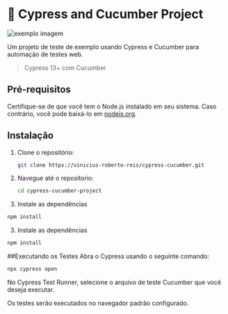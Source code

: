 # 🥒 Cypress and Cucumber Project

<img src="https://media-exp1.licdn.com/dms/image/C4E0BAQF1dg2KtKFdPg/company-logo_200_200/0/1626295436859?e=2159024400&v=beta&t=Ib_T9PXXQxkHRKnj3Oe65EKuR6EAh01IgAA6IGvU0FY" alt="exemplo imagem">

Um projeto de teste de exemplo usando Cypress e Cucumber para automação de testes web.

> Cypress 13+ com Cucumber

## Pré-requisitos

Certifique-se de que você tem o Node.js instalado em seu sistema. Caso contrário, você pode baixá-lo em [nodejs.org](https://nodejs.org/).

## Instalação

1. Clone o repositório:

   ```bash
   git clone https://vinicius-roberto-reis/cypress-cucumber.git
   ```

2. Navegue até o repositorio:

   ```bash
   cd cypress-cucumber-project
   ```

3. Instale as dependências

```bash
npm install
```

3. Instale as dependências

```bash
npm install
```

##Executando os Testes
Abra o Cypress usando o seguinte comando:

```bash
npx cypress open
```
No Cypress Test Runner, selecione o arquivo de teste Cucumber que você deseja executar.

Os testes serão executados no navegador padrão configurado.




